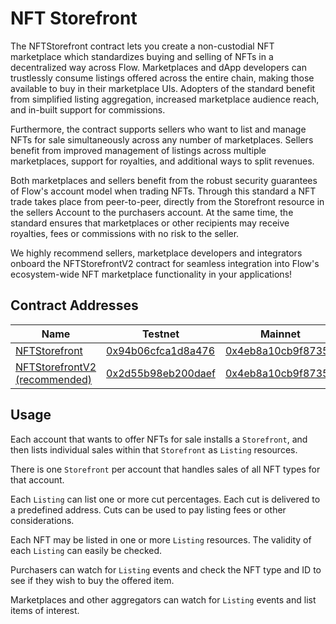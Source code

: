 # NFT Storefront

The NFTStorefront contract lets you create a non-custodial NFT marketplace which standardizes buying and selling of NFTs in a decentralized way across Flow. Marketplaces and dApp developers can trustlessly consume listings offered across the entire chain, making those available to buy in their marketplace UIs. Adopters of the standard benefit from simplified listing aggregation, increased marketplace audience reach, and in-built support for commissions.

Furthermore, the contract supports sellers who want to list and manage NFTs for sale simultaneously across any number of marketplaces. Sellers benefit from improved management of listings across multiple marketplaces, support for royalties, and additional ways to split revenues.

Both marketplaces and sellers benefit from the robust security guarantees of Flow's account model when trading NFTs. Through this standard a NFT trade takes place from peer-to-peer, directly from the Storefront resource in the sellers Account to the purchasers account. At the same time, the standard ensures that marketplaces or other recipients may receive royalties, fees or commissions with no risk to the seller.

We highly recommend sellers, marketplace developers and integrators onboard the NFTStorefrontV2 contract for seamless integration into Flow's ecosystem-wide NFT marketplace functionality in your applications!

## Contract Addresses 

|Name|Testnet|Mainnet|
|----|-------|-------|
|[NFTStorefront](contracts/NFTStorefront.cdc)|[0x94b06cfca1d8a476](https://flow-view-source.com/testnet/account/0x94b06cfca1d8a476/contract/NFTStorefront)|[0x4eb8a10cb9f87357](https://flowscan.org/contract/A.4eb8a10cb9f87357.NFTStorefront)|
|[NFTStorefrontV2 (recommended)](contracts/NFTStorefrontV2.cdc)|[0x2d55b98eb200daef](https://flow-view-source.com/testnet/account/0x2d55b98eb200daef/contract/NFTStorefrontV2)|[0x4eb8a10cb9f87357](https://flowscan.org/contract/A.4eb8a10cb9f87357.NFTStorefrontV2)|

## Usage

Each account that wants to offer NFTs for sale installs a `Storefront`,
and then lists individual sales within that `Storefront` as `Listing` resources.

There is one `Storefront` per account that handles sales of all NFT types
for that account.

Each `Listing` can list one or more cut percentages.
Each cut is delivered to a predefined address. 
Cuts can be used to pay listing fees or other considerations.

Each NFT may be listed in one or more `Listing` resources.
The validity of each `Listing` can easily be checked.

Purchasers can watch for `Listing` events and check the NFT type and
ID to see if they wish to buy the offered item.

Marketplaces and other aggregators can watch for `Listing` events
and list items of interest.
